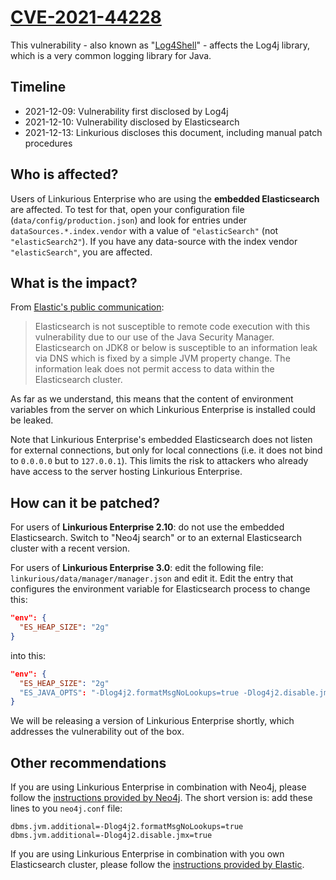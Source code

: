 # [CVE-2021-44228][1]
This vulnerability - also known as "[Log4Shell][2]" - affects the Log4j library, which is a very common 
logging library for Java.

## Timeline
- 2021-12-09: Vulnerability first disclosed by Log4j
- 2021-12-10: Vulnerability disclosed by Elasticsearch
- 2021-12-13: Linkurious discloses this document, including manual patch procedures

## Who is affected?
Users of Linkurious Enterprise who are using the **embedded Elasticsearch** are affected.
To test for that, open your configuration file (`data/config/production.json`) and look for 
entries under `dataSources.*.index.vendor` with a value of `"elasticSearch"` (not `"elasticSearch2"`). 
If you have any data-source with the index vendor `"elasticSearch"`, you are affected.

## What is the impact?
From [Elastic's public communication][3]:
> Elasticsearch is not susceptible to remote code execution with this vulnerability due to our use of the Java Security Manager.
> Elasticsearch on JDK8 or below is susceptible to an information leak via DNS which is fixed by a simple JVM property change.
> The information leak does not permit access to data within the Elasticsearch cluster.

As far as we understand, this means that the content of environment variables from the server on which Linkurious Enterprise is
installed could be leaked.

Note that Linkurious Enterprise's embedded Elasticsearch does not listen for external connections, but only for local 
connections (i.e. it does not bind to `0.0.0.0` but to `127.0.0.1`). This limits the risk to attackers who already
have access to the server hosting Linkurious Enterprise.

## How can it be patched?
For users of **Linkurious Enterprise 2.10**: do not use the embedded Elasticsearch. Switch to "Neo4j search" or to an external
Elasticsearch cluster with a recent version.

For users of **Linkurious Enterprise 3.0**: edit the following file: `linkurious/data/manager/manager.json` and edit it.
Edit the entry that configures the environment variable for Elasticsearch process to change this:
```json
"env": {
  "ES_HEAP_SIZE": "2g"
}
```
into this:
```json
"env": {
  "ES_HEAP_SIZE": "2g"
  "ES_JAVA_OPTS": "-Dlog4j2.formatMsgNoLookups=true -Dlog4j2.disable.jmx=true"
}
```

We will be releasing a version of Linkurious Enterprise shortly, which addresses the vulnerability out of the box.

## Other recommendations
If you are using Linkurious Enterprise in combination with Neo4j, please follow the [instructions provided by Neo4j][4].
The short version is: add these lines to you `neo4j.conf` file:
```properties
dbms.jvm.additional=-Dlog4j2.formatMsgNoLookups=true
dbms.jvm.additional=-Dlog4j2.disable.jmx=true
```

If you are using Linkurious Enterprise in combination with you own Elasticsearch cluster, please follow the [instructions provided by Elastic][3].

[1]: https://nvd.nist.gov/vuln/detail/CVE-2021-44228
[2]: https://en.wikipedia.org/wiki/Log4Shell
[3]: https://discuss.elastic.co/t/apache-log4j2-remote-code-execution-rce-vulnerability-cve-2021-44228-esa-2021-31/291476
[4]: https://community.neo4j.com/t/log4j-cve-mitigation-for-neo4j/48856
